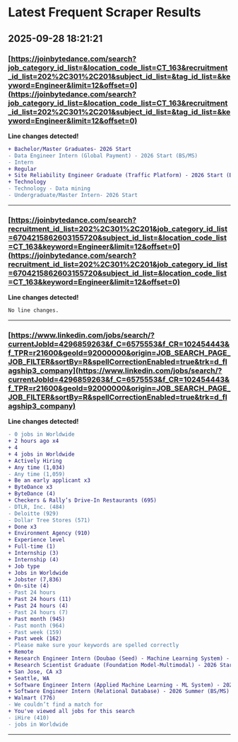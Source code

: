 # Latest Frequent Scraper Results

## 2025-09-28 18:21:21

### [https://joinbytedance.com/search?job_category_id_list=&location_code_list=CT_163&recruitment_id_list=202%2C301%2C201&subject_id_list=&tag_id_list=&keyword=Engineer&limit=12&offset=0](https://joinbytedance.com/search?job_category_id_list=&location_code_list=CT_163&recruitment_id_list=202%2C301%2C201&subject_id_list=&tag_id_list=&keyword=Engineer&limit=12&offset=0)

**Line changes detected!**

```diff
+ Bachelor/Master Graduates- 2026 Start
- Data Engineer Intern (Global Payment) - 2026 Start (BS/MS)
- Intern
+ Regular
+ Site Reliability Engineer Graduate (Traffic Platform) - 2026 Start (BS/MS)
+ Technology
- Technology - Data mining
- Undergraduate/Master Intern- 2026 Start
```

---
### [https://joinbytedance.com/search?recruitment_id_list=202%2C301%2C201&job_category_id_list=6704215862603155720&subject_id_list=&location_code_list=CT_163&keyword=Engineer&limit=12&offset=0](https://joinbytedance.com/search?recruitment_id_list=202%2C301%2C201&job_category_id_list=6704215862603155720&subject_id_list=&location_code_list=CT_163&keyword=Engineer&limit=12&offset=0)

**Line changes detected!**

```diff
No line changes.
```

---
### [https://www.linkedin.com/jobs/search/?currentJobId=4296859263&f_C=6575553&f_CR=102454443&f_TPR=r21600&geoId=92000000&origin=JOB_SEARCH_PAGE_JOB_FILTER&sortBy=R&spellCorrectionEnabled=true&trk=d_flagship3_company](https://www.linkedin.com/jobs/search/?currentJobId=4296859263&f_C=6575553&f_CR=102454443&f_TPR=r21600&geoId=92000000&origin=JOB_SEARCH_PAGE_JOB_FILTER&sortBy=R&spellCorrectionEnabled=true&trk=d_flagship3_company)

**Line changes detected!**

```diff
- 0 jobs in Worldwide
+ 2 hours ago x4
+ 4
+ 4 jobs in Worldwide
+ Actively Hiring
+ Any time (1,034)
- Any time (1,059)
+ Be an early applicant x3
+ ByteDance x3
+ ByteDance (4)
+ Checkers & Rally’s Drive-In Restaurants (695)
- DTLR, Inc. (484)
- Deloitte (929)
- Dollar Tree Stores (571)
+ Done x3
+ Environment Agency (910)
+ Experience level
+ Full-time (1)
+ Internship (3)
+ Internship (4)
+ Job type
+ Jobs in Worldwide
+ Jobster (7,836)
+ On-site (4)
- Past 24 hours
+ Past 24 hours (11)
+ Past 24 hours (4)
- Past 24 hours (7)
+ Past month (945)
- Past month (964)
- Past week (159)
+ Past week (162)
- Please make sure your keywords are spelled correctly
+ Remote
+ Research Engineer Intern (Doubao (Seed) - Machine Learning System) - 2025 Summer (MS) x2
+ Research Scientist Graduate (Foundation Model-Multimodal) - 2026 Start（PhD） x2
+ San Jose, CA x3
+ Seattle, WA
+ Software Engineer Intern (Applied Machine Learning - ML System) - 2026 Summer (BS/MS) x2
+ Software Engineer Intern (Relational Database) - 2026 Summer (BS/MS) x2
+ Walmart (776)
- We couldn’t find a match for
+ You've viewed all jobs for this search
- iHire (410)
- jobs in Worldwide
```

---
